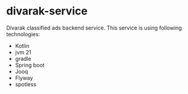 # divarak-service
Divarak classified ads backend service.
This service is using following technologies:
- Kotlin
- jvm 21
- gradle
- Spring boot
- Jooq
- Flyway
- spotless

